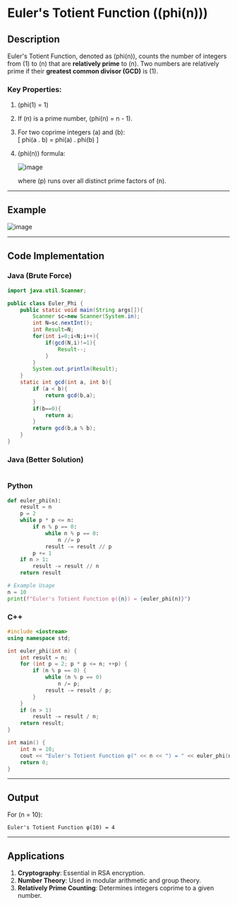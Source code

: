 

# Euler's Totient Function (\(phi(n)))

## Description

Euler's Totient Function, denoted as \(phi(n)), counts the number of integers from \(1\) to \(n\) that are **relatively prime** to \(n\). Two numbers are relatively prime if their **greatest common divisor (GCD)** is \(1\).

### Key Properties:
1. \(phi(1) = 1)
2. If \(n\) is a prime number, \(phi(n) = n - 1).
3. For two coprime integers \(a\) and \(b\):  
   \[
   phi(a . b) = phi(a) . phi(b)
   ]
4. \(phi(n)) formula:
   
   ![image](https://github.com/user-attachments/assets/8049f758-8bd3-47b1-931c-2aa9cc17af01)
   
   where \(p\) runs over all distinct prime factors of \(n\).

---

## Example

![image](https://github.com/user-attachments/assets/7da521d9-94b4-49bd-b84c-06543d150dab)


---

## Code Implementation

### Java (Brute Force)

```java
import java.util.Scanner;

public class Euler_Phi {
    public static void main(String args[]){
        Scanner sc=new Scanner(System.in);
        int N=sc.nextInt();
        int Result=N;
        for(int i=0;i<N;i++){
            if(gcd(N,i)!=1){
                Result--;
            }
        }
        System.out.println(Result);
    }
    static int gcd(int a, int b){
        if (a < b){
            return gcd(b,a);
        }
        if(b==0){
            return a;
        }
        return gcd(b,a % b);
    }
}


```
### Java (Better Solution)

```java

```

### Python
```python
def euler_phi(n):
    result = n
    p = 2
    while p * p <= n:
        if n % p == 0:
            while n % p == 0:
                n //= p
            result -= result // p
        p += 1
    if n > 1:
        result -= result // n
    return result

# Example Usage
n = 10
print(f"Euler's Totient Function φ({n}) = {euler_phi(n)}")
```

### C++
```cpp
#include <iostream>
using namespace std;

int euler_phi(int n) {
    int result = n;
    for (int p = 2; p * p <= n; ++p) {
        if (n % p == 0) {
            while (n % p == 0)
                n /= p;
            result -= result / p;
        }
    }
    if (n > 1)
        result -= result / n;
    return result;
}

int main() {
    int n = 10;
    cout << "Euler's Totient Function φ(" << n << ") = " << euler_phi(n) << endl;
    return 0;
}
```

---

## Output
For \(n = 10\):  
```
Euler's Totient Function φ(10) = 4
```

---

## Applications
1. **Cryptography**: Essential in RSA encryption.
2. **Number Theory**: Used in modular arithmetic and group theory.
3. **Relatively Prime Counting**: Determines integers coprime to a given number.
